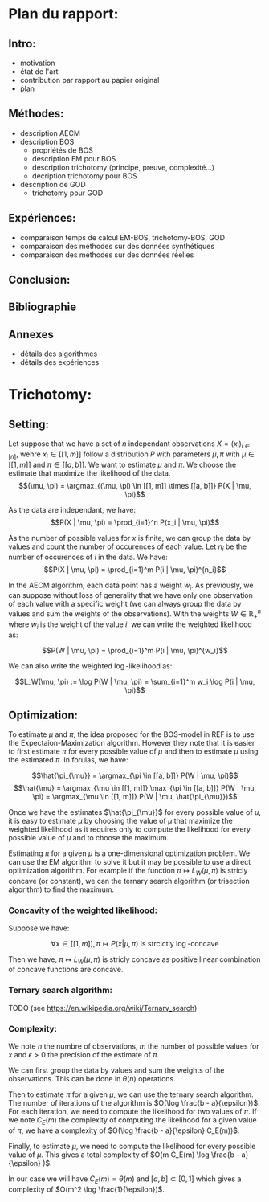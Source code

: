 # Plan du rapport:
## Intro:
- motivation
- état de l'art
- contribution par rapport au papier original
- plan

## Méthodes:
- description AECM
- description BOS
    - propriétés de BOS
    - description EM pour BOS
    - description trichotomy (principe, preuve, complexité...)
    - decription trichotomy pour BOS
- description de GOD
    - trichotomy pour GOD

## Expériences:
- comparaison temps de calcul EM-BOS, trichotomy-BOS, GOD
- comparaison des méthodes sur des données synthétiques
- comparaison des méthodes sur des données réelles


## Conclusion:

## Bibliographie

## Annexes

- détails des algorithmes
- détails des expériences


# Trichotomy:

## Setting:

Let suppose that we have a set of $n$ independant observations $X = (x_i)_{i \in [n]}$, wehre $x_i \in [[1, m]]$ follow a distribution $P$ with parameters $\mu, \pi$ with $\mu \in [[1, m]]$ and $\pi \in [[a, b]]$. We want to estimate $\mu$ and $\pi$. We choose the estimate that maximize the likelihood of the data.
$$(\mu, \pi) = \argmax_{(\mu, \pi) \in [[1, m]] \times [[a, b]]} P(X | \mu, \pi)$$

As the data are independant, we have:
$$P(X | \mu, \pi) = \prod_{i=1}^n P(x_i | \mu, \pi)$$

As the number of possible values for $x$ is finite, we can group the data by values and count the number of occurences of each value. Let $n_i$ be the number of occurences of $i$ in the data. We have:
$$P(X | \mu, \pi) = \prod_{i=1}^m P(i | \mu, \pi)^{n_i}$$

In the AECM algorithm, each data point has a weight $w_i$. As previously, we can suppose without loss of generality that we have only one observation of each value with a specific weight (we can always group the data by values and sum the weights of the observations). With the weights $W \in \mathbb{R}_+^n$ where $w_i$ is the weight of the value $i$, we can write the weighted likelihood as:

$$P(W | \mu, \pi) = \prod_{i=1}^m P(i | \mu, \pi)^{w_i}$$

We can also write the weighted $\log$-likelihood as:

$$L_W(\mu, \pi) := \log P(W | \mu, \pi) = \sum_{i=1}^m w_i \log P(i | \mu, \pi)$$


## Optimization: 

To estimate $\mu$ and $\pi$, the idea proposed for the BOS-model in REF is to use the Expectaion-Maximization algorithm. However they note that it is easier to first estimate $\pi$ for every possible value of $\mu$ and then to estimate $\mu$ using the estimated $\pi$. In forulas, we have:


$$\hat{\pi_{\mu}} = \argmax_{\pi \in [[a, b]]} P(W | \mu, \pi)$$
$$\hat{\mu} = \argmax_{\mu \in [[1, m]]} \max_{\pi \in [[a, b]]} P(W | \mu, \pi) = \argmax_{\mu \in [[1, m]]} P(W | \mu, \hat{\pi_{\mu}})$$

Once we have the estimates $\hat{\pi_{\mu}}$ for every possible value of $\mu$, it is easy to estimate $\mu$ by choosing the value of $\mu$ that maximize the weighted likelihood as it requires only to compute the likelihood for every possible value of $\mu$ and to choose the maximum.

Estimating $\pi$ for a given $\mu$ is a one-dimensional optimization problem. We can use the EM algorithm to solve it but it may be possible to use a direct optimization algorithm. For example if the function $\pi \mapsto L_W(\mu, \pi)$ is stricly concave (or constant), we can the ternary search algorithm (or trisection algorithm) to find the maximum.

### Concavity of the weighted likelihood:

Suppose we have:

$$\forall x \in [[1, m]], \pi \mapsto P(x | \mu, \pi) \text{ is strcictly $\log$-concave}$$

Then we have, $\pi \mapsto L_W(\mu, \pi)$ is stricly concave as positive linear combination of concave functions are concave.

### Ternary search algorithm:

TODO (see https://en.wikipedia.org/wiki/Ternary_search)

### Complexity:

We note $n$ the numbre of observations, $m$ the number of possible values for $x$ and $\epsilon > 0$ the precision of the estimate of $\pi$.

We can first group the data by values and sum the weights of the observations. This can be done in $\theta(n)$ operations.

Then to estimate $\pi$ for a given $\mu$, we can use the ternary search algorithm. The number of iterations of the algorithm is $O(\log \frac{b - a}{\epsilon})$. For each iteration, we need to compute the likelihood for two values of $\pi$. If we note $C_E(m)$ the complexity of computing the likelihood for a given value of $\pi$, we have a complexity of $O(\log \frac{b - a}{\epsilon} C_E(m))$.

Finally, to estimate $\mu$, we need to compute the likelihood for every possible value of $\mu$. This gives a total complexity of $O(m C_E(m) \log \frac{b - a}{\epsilon} )$.

In our case we will have $C_E(m) = \theta(m)$ and $[a, b] \subset [0, 1]$ which gives a complexity of $O(m^2 \log \frac{1}{\epsilon})$.
